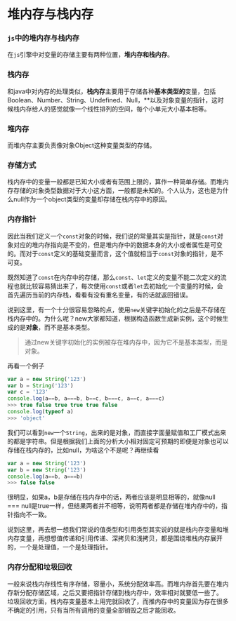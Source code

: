 # 堆内存与栈内存

### `js`中的堆内存与栈内存

在`js`引擎中对变量的存储主要有两种位置，**堆内存和栈内存**。



### 栈内存

和java中对内存的处理类似，**栈内存**主要用于存储各种**基本类型的**变量，包括Boolean、Number、String、Undefined、Null，**以及对象变量的指针，这时候栈内存给人的感觉就像一个线性排列的空间，每个小单元大小基本相等。



### 堆内存

而堆内存主要负责像对象Object这种变量类型的存储。



### 存储方式

栈内存中的变量一般都是已知大小或者有范围上限的，算作一种简单存储。而堆内存存储的对象类型数据对于大小这方面，一般都是未知的。个人认为，这也是为什么null作为一个object类型的变量却存储在栈内存中的原因。



### 内存指针

因此当我们定义一个`const`对象的时候，我们说的常量其实是指针，就是`const`对象对应的堆内存指向是不变的，但是堆内存中的数据本身的大小或者属性是可变的。而对于`const`定义的基础变量而言，这个值就相当于`const`对象的指针，是不可变。

既然知道了`const`在内存中的存储，那么`const`、`let`定义的变量不能二次定义的流程也就比较容易猜出来了，每次使用`const`或者`let`去初始化一个变量的时候，会首先遍历当前的内存栈，看看有没有重名变量，有的话就返回错误。

说到这里，有一个十分很容易忽略的点，使用`new`关键字初始化的之后是不存储在栈内存中的。为什么呢？new大家都知道，根据构造函数生成新实例，这个时候生成的是**对象**，而不是基本类型。

> 通过new关键字初始化的实例被存在堆内存中，因为它不是基本类型，而是对象。

再看一个例子

```javascript
var a = new String('123')
var b = String('123')
var c = '123'
console.log(a==b, a===b, b==c, b===c, a==c, a===c)	
>>> true false true true true false
console.log(typeof a)
>>> 'object'
```

我们可以看到`new`一个`String`，出来的是对象，而直接字面量赋值和工厂模式出来的都是字符串。但是根据我们上面的分析大小相对固定可预期的即便是对象也可以存储在栈内存的，比如null，为啥这个不是呢？再继续看

```javascript
var a = new String('123')
var b = new String('123')
console.log(a==b, a===b)
>>> false false
```

很明显，如果a，b是存储在栈内存中的话，两者应该是明显相等的，就像null === null是true一样，但结果两者并不相等，说明两者都是存储在堆内存中的，指针指向不一致。

说到这里，再去想一想我们常说的值类型和引用类型其实说的就是栈内存变量和堆内存变量，再想想值传递和引用传递、深拷贝和浅拷贝，都是围绕堆栈内存展开的，一个是处理值，一个是处理指针。



### 内存分配和垃圾回收

一般来说栈内存线性有序存储，容量小，系统分配效率高。而堆内存首先要在堆内存新分配存储区域，之后又要把指针存储到栈内存中，效率相对就要低一些了。
垃圾回收方面，栈内存变量基本上用完就回收了，而推内存中的变量因为存在很多不确定的引用，只有当所有调用的变量全部销毁之后才能回收。